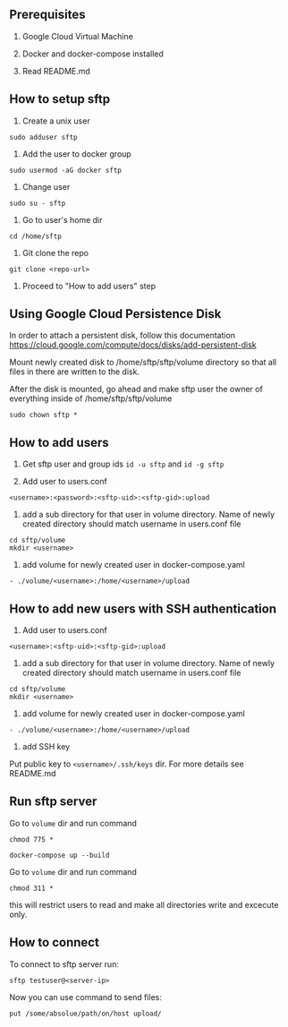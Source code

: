 ## Prerequisites ##

1. Google Cloud Virtual Machine

1. Docker and docker-compose installed

1. Read README.md


## How to setup sftp ##

1. Create a unix user

```sudo adduser sftp```

1. Add the user to docker group

```sudo usermod -aG docker sftp```

1. Change user

```sudo su - sftp```

1. Go to user's home dir

```cd /home/sftp```

1. Git clone the repo

```git clone <repo-url>```

1. Proceed to "How to add users" step


## Using Google Cloud Persistence Disk ##

In order to attach a persistent disk, follow this documentation https://cloud.google.com/compute/docs/disks/add-persistent-disk

Mount newly created disk to /home/sftp/sftp/volume directory so that all files in there are written to the disk.

After the disk is mounted, go ahead and make sftp user the owner of everything inside of /home/sftp/sftp/volume

```
sudo chown sftp *
```

## How to add users ##

1. Get sftp user and group ids `id -u sftp` and `id -g sftp`

1. Add user to users.conf 

```<username>:<password>:<sftp-uid>:<sftp-gid>:upload```

1. add a sub directory for that user in volume directory. Name of newly created directory should match username in users.conf file

```
cd sftp/volume
mkdir <username>
```

1. add volume for newly created user in docker-compose.yaml

```- ./volume/<username>:/home/<username>/upload```


## How to add new users with SSH authentication ##

1. Add user to users.conf

```<username>:<sftp-uid>:<sftp-gid>:upload```

1. add a sub directory for that user in volume directory. Name of newly created directory should match username in users.conf file

```
cd sftp/volume
mkdir <username>
```

1. add volume for newly created user in docker-compose.yaml

```- ./volume/<username>:/home/<username>/upload```

1. add SSH key

Put public key to `<username>/.ssh/keys` dir. For more details see README.md


## Run sftp server ##

Go to `volume` dir and run command 

```chmod 775 * ```

```
docker-compose up --build
```

Go to `volume` dir and run command 

```chmod 311 * ```

this will restrict users to read and make all directories write and excecute only.

## How to connect ##

To connect to sftp server run: 

```
sftp testuser@<server-ip>
```

Now you can use command to send files:

```
put /some/absolue/path/on/host upload/
```

